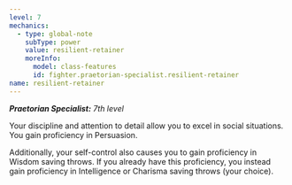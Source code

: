 ```yaml
---
level: 7
mechanics:
  - type: global-note
    subType: power
    value: resilient-retainer
    moreInfo:
      model: class-features
      id: fighter.praetorian-specialist.resilient-retainer
name: resilient-retainer
---
```

_**Praetorian Specialist:** 7th level_
Your discipline and attention to detail allow you to excel in social situations. You gain proficiency in Persuasion.
Additionally, your self-control also causes you to gain proficiency in Wisdom saving throws. If you already have this proficiency, you instead gain proficiency in Intelligence or Charisma saving throws (your choice).